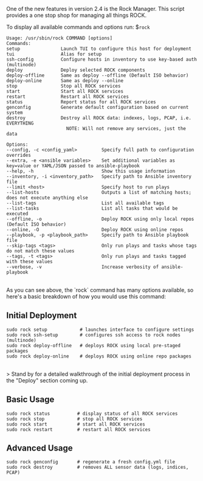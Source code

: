 One of the new features in version 2.4 is the Rock Manager. This script provides
a one stop shop for managing all things ROCK.

To display all available commands and options run:  $`rock`

```
Usage: /usr/sbin/rock COMMAND [options]
Commands:
setup               Launch TUI to configure this host for deployment
tui                 Alias for setup
ssh-config          Configure hosts in inventory to use key-based auth (multinode)
deploy              Deploy selected ROCK components
deploy-offline      Same as deploy --offline (Default ISO behavior)
deploy-online       Same as deploy --online
stop                Stop all ROCK services
start               Start all ROCK services
restart             Restart all ROCK services
status              Report status for all ROCK services
genconfig           Generate default configuration based on current system
destroy             Destroy all ROCK data: indexes, logs, PCAP, i.e. EVERYTHING
                      NOTE: Will not remove any services, just the data

Options:
--config, -c <config_yaml>         Specify full path to configuration overrides
--extra, -e <ansible variables>    Set additional variables as key=value or YAML/JSON passed to ansible-playbook
--help, -h                         Show this usage information
--inventory, -i <inventory_path>   Specify path to Ansible inventory file
--limit <host>                     Specify host to run plays
--list-hosts                       Outputs a list of matching hosts; does not execute anything else
--list-tags                        List all available tags
--list-tasks                       List all tasks that would be executed
--offline, -o                      Deploy ROCK using only local repos (Default ISO behavior)
--online, -O                       Deploy ROCK using online repos
--playbook, -p <playbook_path>     Specify path to Ansible playbook file
--skip-tags <tags>                 Only run plays and tasks whose tags do not match these values
--tags, -t <tags>                  Only run plays and tasks tagged with these values
--verbose, -v                      Increase verbosity of ansible-playbook
```
<br>
As you can see above, the `rock` command has many options available, so here's a
basic breakdown of how you would use this command:  


## Initial Deployment
```shell
sudo rock setup            # launches interface to configure settings  
sudo rock ssh-setup        # configures ssh access to rock nodes (multinode)
sudo rock deploy-offline   # deploys ROCK using local pre-staged packages  
sudo rock deploy-online    # deploys ROCK using online repo packages  
```
<br>
> Stand by for a detailed walkthrough of the initial deployment process in the
"Deploy" section coming up.


## Basic Usage
```shell
sudo rock status          # display status of all ROCK services
sudo rock stop            # stop all ROCK services
sudo rock start           # start all ROCK services
sudo rock restart         # restart all ROCK services
```

## Advanced Usage
```shell
sudo rock genconfig       # regenerate a fresh config.yml file
sudo rock destroy         # removes ALL sensor data (logs, indices, PCAP)
```

